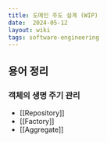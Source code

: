 ```yaml
---
title: 도메인 주도 설계 (WIP)
date:  2024-05-12
layout: wiki
tags: software-engineering
---
```


## 용어 정리

### 객체의 생명 주기 관리

* [[Repository]]
* [[Factory]]
* [[Aggregate]]
